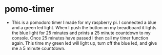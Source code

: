 # pomo-timer
- This is a pomodoro timer I made for my raspberry pi. I connected a blue and a green led light. When I push the button on my breadboard it lights the blue light for 25 minutes and prints a 25 minute countdown to my console. Once 25 minutes have passed I then call my timer function again. This time my green led will light up, turn off the blue led, and give me a 5 minute countdown. 
